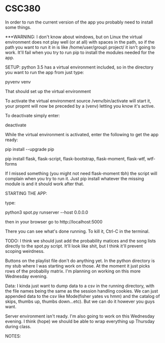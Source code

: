 # CSC380

In order to run the current version of the app you probably need to install some things.

***WARNING:
I don't know about windows, but on Linux the virtual environment does not play well (or at all) with spaces in the path,
so if the path you want to run it in is like /home/user/group\ project/ it isn't going to work.  It'll fail when you try to run pip to install the modules needed for the app.

SETUP:
python 3.5 has a virtual environment included, so in the directory you want to run the app from just type:

pyvenv venv

That should set up the virtual environment

To activate the virtual environment source /venv/bin/activate will start it, your propmt will now be preceded by a (venv) letting you know it's active.

To deactivate simply enter:

deactivate

While the virtual environment is activated, enter the following to get the app ready:

pip install --upgrade pip

pip install flask, flask-script, flask-bootstrap, flask-moment, flask-wtf, wtf-forms

If I missed something (you might not need flask-moment tbh) the script will complain when you try to run it.  Just pip install whatever the missing module is and it should work after that.

STARTING THE APP:

type:

python3 spot.py runserver --host 0.0.0.0

then in your browser go to http://localhost:5000

There you can see what's done running.  To kill it, Ctrl-C in the terminal.

TODO:
I think we should just add the probability matices and the song lists directly to the spot.py script.  It'll look like shit, but I think it'll prevent scoping weirdness.

Buttons on the playlist file don't do anything yet.  In the python directory is my stub where I was starting work on those.  At the moment it just picks rows of the probabiliy matrix.  I'm planning on working on this more Wednesday evening.

Data:  I kinda just want to dump data to a csv in the running directory, with the file names being the same as the session handling cookies.  We can just appended data to the csv like Mode(fisher yates vs hmm) and the catalog of skips, thumbs up, thumbs down...etc).  But we can do it however you guys want.  

Server environment isn't ready.  I'm also going to work on this Wednesday evening.  I think (hope) we should be able to wrap everything up Thursday during class.

NOTES:


